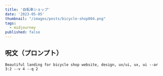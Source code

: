 ```yaml
---
title: '自転車ショップ'
date: '2023-05-05'
thumbnail: "/images/posts/bicycle-shop004.png"
tags:
  - midjourney
published: false
---
```


## 呪文（プロンプト）
```
Beautiful landing for bicycle shop website, design, ux/ui, ux, ui --ar 3:2 --v 4 --q 2
```